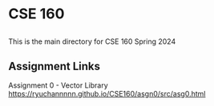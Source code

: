 # CSE 160

## 
This is the main directory for CSE 160 Spring 2024

## Assignment Links 
Assignment 0 - Vector Library 
https://ryuchannnnn.github.io/CSE160/asgn0/src/asg0.html
